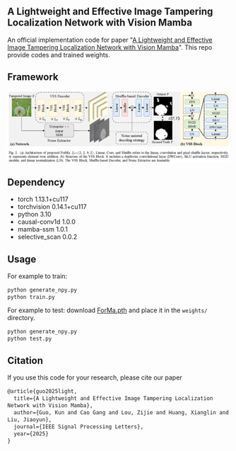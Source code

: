 ## A Lightweight and Effective Image Tampering Localization Network with Vision Mamba
An official implementation code for paper "[A Lightweight and Effective Image Tampering Localization Network with Vision Mamba](https://arxiv.org/abs/2502.09941)". This repo provide codes and trained weights.
## Framework
<p align='center'>  
  <img src='./ForMa_Network.png' width='900'/>
</p>

## Dependency
- torch 1.13.1+cu117
- torchvision 0.14.1+cu117
- python 3.10
- causal-conv1d 1.0.0
- mamba-ssm 1.0.1
- selective_scan 0.0.2

## Usage
For example to train:
```
python generate_npy.py
python train.py 
```

For example to test:
download [ForMa.pth](https://pan.baidu.com/s/1A8DrM4KD5iz5bKFAN5XFdw?pwd=1234) and place it in the `weights/` directory. 
```
python generate_npy.py
python test.py 
```

## Citation
If you use this code for your research, please cite our paper
```
@article{guo2025light,
  title={A Lightweight and Effective Image Tampering Localization Network with Vision Mamba},
  author={Guo, Kun and Cao Gang and Lou, Zijie and Huang, Xianglin and Liu, Jiaoyun},
  journal={IEEE Signal Processing Letters},
  year={2025}
}
```

